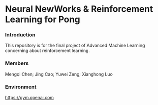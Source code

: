 #  Neural NewWorks & Reinforcement Learning for Pong

### Introduction
This repository is for the final project of Advanced Machine Learning concerning about reinforcement learning. 

### Members
Mengqi Chen; Jing Cao; Yuwei Zeng; Xianghong Luo

### Environment
https://gym.openai.com



